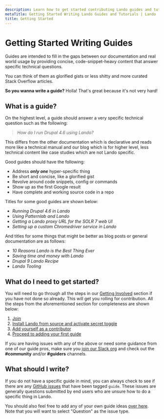 ```yaml
---
description: Learn how to get started contributing Lando guides and tutorials
metaTitle: Getting Started Writing Lando Guides and Tutorials | Lando
title: Getting Started
---
```


# Getting Started Writing Guides

Guides are intended to fill in the gaps between our documentation and real world usage by providing concise, code-snippet-heavy content that answer specific technical questions.

You can think of them as glorified gists or less shitty and more curated Stack Overflow articles.

**So you wanna write a guide?** Holla! That's great because it's not very hard!

## What is a guide?

On the highest level, a guide should answer a very specific technical question such as the following:

> _How do I run Drupal 4.6 using Lando?_

This differs from the other documentation which is declarative and reads more like a technical manual and our blog which is for higher level, less technical content like case studies which are not Lando specific.

Good guides should have the following:

* Address _**only one**_ hyper-specific thing
* Be short and concise, like a glorified gist
* Revolve around code snippets, config or commands
* Show up as the first Google result
* Have complete and working source code in a repo

Titles for some good guides are shown below:

* _Running Drupal 4.6 in Lando_
* _Using Patternlab and Lando_
* _Getting a Lando proxy URL for the SOLR 7 web UI_
* _Setting up a custom Chromedriver service in Lando_

And titles for some things that might be better as blog posts or general documentation are as follows:

* _10 Reasons Lando is the Best Thing Ever_
* _Saving time and money with Lando_
* _Drupal 9 Lando Recipe_
* _Lando Tooling_

## What do I need to get started?

You will need to go through all the steps in our [Getting Involved](contributing) section if you have not done so already. This will get you rolling for contribution. All the steps from the aforementioned section for completeness are shown below:

1. [Join](./comms.md)
2. [Install Lando from source and activate secret toggle](./activate.md)
3. [Add yourself as a contributor](./first.md)
4. [Proceed to adding your first guide](./guides-add.md)

If you are having issues with any of the above or need some guidance from one of our guide pros, make sure you [join our Slack org](https://launchpass.com/devwithlando) and check out the **#community** and/or **#guiders** channels.

## What should I write?

If you do not have a specific guide in mind, you can always check to see if there are any [GitHub issues](https://github.com/lando/lando/labels/guide) that have been tagged `guide`. These issues are generally questions submitted by end users who are unsure how to do a specific thing in Lando.

You should also feel free to add any of your own guide ideas [over here](https://github.com/lando/lando/issues/new/choose). Note that you will want to select "Question" as the issue type.
